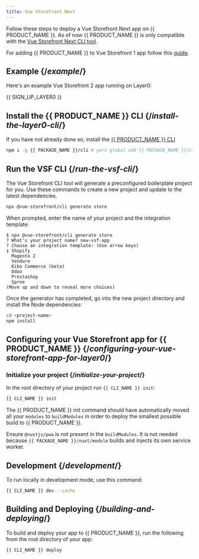 ```yaml
---
title: Vue Storefront Next
---
```


Follow these steps to deploy a Vue Storefront Next app on {{ PRODUCT_NAME }}. As of now {{ PRODUCT_NAME }} is only compatible with the [Vue Storefront Next CLI tool](https://docs.vuestorefront.io/v2/getting-started/installation.html).

For adding {{ PRODUCT_NAME }} to Vue Storefront 1 app follow this [guide](/guides/vsf1).

## Example {/*example*/}

Here's an example Vue Storefront 2 app running on Layer0:

<ExampleButtons
  title="Vue Storefront"
  siteUrl="https://layer0-docs-layer0-vue-storefront-commercetools-example-default.layer0-limelight.link"
  repoUrl="https://github.com/layer0-docs/layer0-vue-storefront-commercetools-example" 
  deployFromRepo />

{{ SIGN_UP_LAYER0 }}

## Install the {{ PRODUCT_NAME }} CLI {/*install-the-layer0-cli*/}

If you have not already done so, install the [{{ PRODUCT_NAME }} CLI](cli)

```bash
npm i -g {{ PACKAGE_NAME }}/cli # yarn global add {{ PACKAGE_NAME }}/cli
```

## Run the VSF CLI {/*run-the-vsf-cli*/}

The Vue Storefront CLI tool will generate a preconfigured boilerplate project for you. Use these commands to create a new project and update to the latest dependencies.

```bash
npx @vue-storefront/cli generate store
```

When prompted, enter the name of your project and the integration template:

```
$ npx @vue-storefront/cli generate store
? What's your project name? new-vsf-app
? Choose an integration template: (Use arrow keys)
❯ Shopify 
  Magento 2 
  Vendure 
  Kibo Commerce (beta) 
  Odoo 
  Prestashop 
  Spree 
(Move up and down to reveal more choices)
```

Once the generator has completed, go into the new project directory and install the Node dependencies:

```bash
cd <project-name>
npm install
```

## Configuring your Vue Storefront app for {{ PRODUCT_NAME }} {/*configuring-your-vue-storefront-app-for-layer0*/}

### Initialize your project {/*initialize-your-project*/}

In the root directory of your project run `{{ CLI_NAME }} init`:

```bash
{{ CLI_NAME }} init
```

The {{ PRODUCT_NAME }} init command should have automatically moved all your `modules` to `buildModules` in order to deploy the smallest possible build to {{ PRODUCT_NAME }}.

Ensure `@nuxtjs/pwa` is not present in the `buildModules`. It is not needed because `{{ PACKAGE_NAME }}/nuxt/module` builds and injects its own service worker.

## Development {/*development*/}

To run locally in development mode, use this command:

```bash
{{ CLI_NAME }} dev --cache
```

## Building and Deploying {/*building-and-deploying*/}

To build and deploy your app to {{ PRODUCT_NAME }}, run the following from the root directory of your app:

```bash
{{ CLI_NAME }} deploy
```
